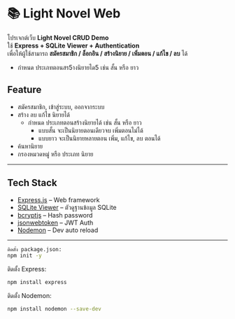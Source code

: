 # 📚 Light Novel Web

โปรเจกต์เว็บ **Light Novel CRUD Demo**  
ใช้ **Express + SQLite Viewer + Authentication**  
เพื่อให้ผู้ใช้สามารถ **สมัครสมาชิก / ล็อกอิน / สร้างนิยาย / เพิ่มตอน / แก้ไข / ลบ** ได้
- กําหนด ประเภทตอนสร5างนิยายได5 เช่น สั้น หรือ ยาว
  
## Feature
- สมัครสมาชิก, เข้าสู่ระบบ, ออกจากระบบ
- สร้าง ลบ แก้ไข นิยายได้
  - กําหนด ประเภทตอนสร้างนิยายได้ เช่น สั้น หรือ ยาว
    - แบบสั้น จะเป็นนิยายตอนเดียวจบ เพิ่มตอนไม่ได้
    - แบบยาว จะเป็นนิยายหลายตอน เพิ่ม, แก้ไข, ลบ ตอนได้
- ค้นหานิยาย
- กรองหมวดหมู่ หรือ ประเภท นิยาย
---

## Tech Stack

- [Express.js](https://expressjs.com/) – Web framework
- [SQLite Viewer](https://marketplace.visualstudio.com/items?itemName=qwtel.sqlite-viewer) – ตัวดูฐานข้อมูล SQLite
- [bcryptjs](https://www.npmjs.com/package/bcryptjs) – Hash password
- [jsonwebtoken](https://www.npmjs.com/package/jsonwebtoken) – JWT Auth
- [Nodemon](https://www.npmjs.com/package/nodemon) – Dev auto reload

---

```bash
ติดตั้ง package.json:
npm init -y
```

ติดตั้ง Express:
```bash
npm install express
```

ติดตั้ง Nodemon:
```bash
npm install nodemon --save-dev
```
